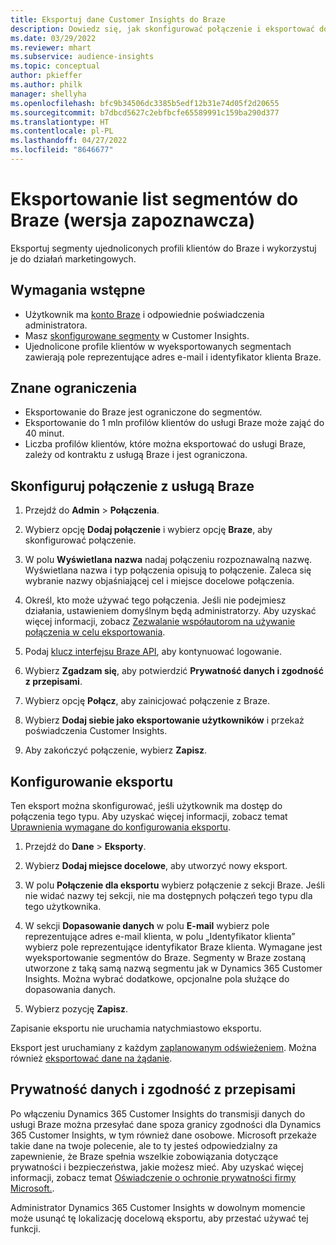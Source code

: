 ```yaml
---
title: Eksportuj dane Customer Insights do Braze
description: Dowiedz się, jak skonfigurować połączenie i eksportować do programu Braze.
ms.date: 03/29/2022
ms.reviewer: mhart
ms.subservice: audience-insights
ms.topic: conceptual
author: pkieffer
ms.author: philk
manager: shellyha
ms.openlocfilehash: bfc9b34506dc3385b5edf12b31e74d05f2d20655
ms.sourcegitcommit: b7dbcd5627c2ebfbcfe65589991c159ba290d377
ms.translationtype: HT
ms.contentlocale: pl-PL
ms.lasthandoff: 04/27/2022
ms.locfileid: "8646677"
---
```

# <a name="export-segment-lists-to-braze-preview"></a>Eksportowanie list segmentów do Braze (wersja zapoznawcza)

Eksportuj segmenty ujednoliconych profili klientów do Braze i wykorzystuj je do działań marketingowych.

## <a name="prerequisites"></a>Wymagania wstępne

-   Użytkownik ma [konto Braze](https://www.braze.com/) i odpowiednie poświadczenia administratora.
-   Masz [skonfigurowane segmenty](segments.md) w Customer Insights.
-   Ujednolicone profile klientów w wyeksportowanych segmentach zawierają pole reprezentujące adres e-mail i identyfikator klienta Braze. 

## <a name="known-limitations"></a>Znane ograniczenia

- Eksportowanie do Braze jest ograniczone do segmentów.
- Eksportowanie do 1 mln profilów klientów do usługi Braze może zająć do 40 minut. 
- Liczba profilów klientów, które można eksportować do usługi Braze, zależy od kontraktu z usługą Braze i jest ograniczona.

## <a name="set-up-connection-to-braze"></a>Skonfiguruj połączenie z usługą Braze

1. Przejdź do **Admin** > **Połączenia**.

1. Wybierz opcję **Dodaj połączenie** i wybierz opcję **Braze**, aby skonfigurować połączenie.

1. W polu **Wyświetlana nazwa** nadaj połączeniu rozpoznawalną nazwę. Wyświetlana nazwa i typ połączenia opisują to połączenie. Zaleca się wybranie nazwy objaśniającej cel i miejsce docelowe połączenia.

1. Określ, kto może używać tego połączenia. Jeśli nie podejmiesz działania, ustawieniem domyślnym będą administratorzy. Aby uzyskać więcej informacji, zobacz [Zezwalanie współautorom na używanie połączenia w celu eksportowania](connections.md#allow-contributors-to-use-a-connection-for-exports).

1. Podaj [klucz interfejsu Braze API](https://www.braze.com/docs/api/basics/), aby kontynuować logowanie. 

1. Wybierz **Zgadzam się**, aby potwierdzić **Prywatność danych i zgodność z przepisami**.

1. Wybierz opcję **Połącz**, aby zainicjować połączenie z Braze.

1. Wybierz **Dodaj siebie jako eksportowanie użytkowników** i przekaż poświadczenia Customer Insights.

1. Aby zakończyć połączenie, wybierz **Zapisz**.

## <a name="configure-an-export"></a>Konfigurowanie eksportu

Ten eksport można skonfigurować, jeśli użytkownik ma dostęp do połączenia tego typu. Aby uzyskać więcej informacji, zobacz temat [Uprawnienia wymagane do konfigurowania eksportu](export-destinations.md#set-up-a-new-export).

1. Przejdź do **Dane** > **Eksporty**.

1. Wybierz **Dodaj miejsce docelowe**, aby utworzyć nowy eksport.

1. W polu **Połączenie dla eksportu** wybierz połączenie z sekcji Braze. Jeśli nie widać nazwy tej sekcji, nie ma dostępnych połączeń tego typu dla tego użytkownika.  

3. W sekcji **Dopasowanie danych** w polu **E-mail** wybierz pole reprezentujące adres e-mail klienta, w polu „Identyfikator klienta” wybierz pole reprezentujące identyfikator Braze klienta. Wymagane jest wyeksportowanie segmentów do Braze. Segmenty w Braze zostaną utworzone z taką samą nazwą segmentu jak w Dynamics 365 Customer Insights. Można wybrać dodatkowe, opcjonalne pola służące do dopasowania danych. 

1. Wybierz pozycję **Zapisz**.

Zapisanie eksportu nie uruchamia natychmiastowo eksportu.

Eksport jest uruchamiany z każdym [zaplanowanym odświeżeniem](system.md#schedule-tab). Można również [eksportować dane na żądanie](export-destinations.md#run-exports-on-demand). 


## <a name="data-privacy-and-compliance"></a>Prywatność danych i zgodność z przepisami

Po włączeniu Dynamics 365 Customer Insights do transmisji danych do usługi Braze można przesyłać dane spoza granicy zgodności dla Dynamics 365 Customer Insights, w tym również dane osobowe. Microsoft przekaże takie dane na twoje polecenie, ale to ty jesteś odpowiedzialny za zapewnienie, że Braze spełnia wszelkie zobowiązania dotyczące prywatności i bezpieczeństwa, jakie możesz mieć. Aby uzyskać więcej informacji, zobacz temat [Oświadczenie o ochronie prywatności firmy Microsoft.](https://go.microsoft.com/fwlink/?linkid=396732).

Administrator Dynamics 365 Customer Insights w dowolnym momencie może usunąć tę lokalizację docelową eksportu, aby przestać używać tej funkcji.
